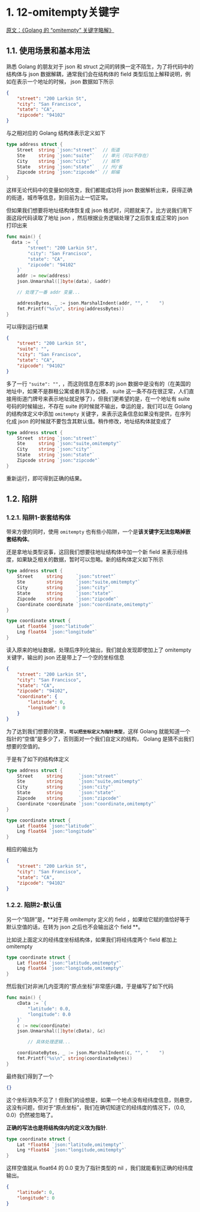 # 1. 12-omitempty关键字

[原文：《Golang 的 “omitempty” 关键字略解》](https://old-panda.com/2019/12/11/golang-omitempty/)

## 1.1. 使用场景和基本用法

熟悉 Golang 的朋友对于 json 和 struct 之间的转换一定不陌生，为了将代码中的结构体与 json 数据解耦，通常我们会在结构体的 field 类型后加上解释说明，例如在表示一个地址的时候， json 数据如下所示

```json
{
    "street": "200 Larkin St",
    "city": "San Francisco",
    "state": "CA",
    "zipcode": "94102"
}
```

与之相对应的 Golang 结构体表示定义如下

```go
type address struct {
	Street  string `json:"street"`  // 街道
	Ste     string `json:"suite"`   // 单元（可以不存在）
	City    string `json:"city"`    // 城市
	State   string `json:"state"`   // 州/省
	Zipcode string `json:"zipcode"` // 邮编
}
```

这样无论代码中的变量如何改变，我们都能成功将 json 数据解析出来，获得正确的街道，城市等信息，到目前为止一切正常。

但如果我们想要将地址结构体恢复成 json 格式时，问题就来了。比方说我们用下面这段代码读取了地址 json ，然后根据业务逻辑处理了之后恢复成正常的 json 打印出来

```go
func main() {
  data := `{
		"street": "200 Larkin St",
		"city": "San Francisco",
		"state": "CA",
		"zipcode": "94102"
	}`
	addr := new(address)
	json.Unmarshal([]byte(data), &addr)

    // 处理了一番 addr 变量...

	addressBytes, _ := json.MarshalIndent(addr, "", "    ")
	fmt.Printf("%s\n", string(addressBytes))
}
```

可以得到运行结果

```json
{
    "street": "200 Larkin St",
    "suite": "",
    "city": "San Francisco",
    "state": "CA",
    "zipcode": "94102"
}
```

多了一行 `"suite": "",` ，而这则信息在原本的 json 数据中是没有的（在美国的地址中，如果不是群租公寓或者共享办公楼， suite 这一条不存在很正常，人们直接用街道门牌号来表示地址就足够了），但我们更希望的是，在一个地址有 suite 号码的时候输出，不存在 suite 的时候就不输出，幸运的是，我们可以在 Golang 的结构体定义中添加 `omitempty` 关键字，来表示这条信息如果没有提供，在序列化成 json 的时候就不要包含其默认值。稍作修改，地址结构体就变成了

```go
type address struct {
	Street  string `json:"street"`
	Ste     string `json:"suite,omitempty"`
	City    string `json:"city"`
	State   string `json:"state"`
	Zipcode string `json:"zipcode"`
}
```

重新运行，即可得到正确的结果。

## 1.2. 陷阱

### 1.2.1. 陷阱1-嵌套结构体

带来方便的同时，使用 `omitempty` 也有些小陷阱，一个是**该关键字无法忽略掉嵌套结构体**。

还是拿地址类型说事，这回我们想要往地址结构体中加一个新 field 来表示经纬度，如果缺乏相关的数据，暂时可以忽略。新的结构体定义如下所示

```go
type address struct {
	Street     string     `json:"street"`
	Ste        string     `json:"suite,omitempty"`
	City       string     `json:"city"`
	State      string     `json:"state"`
	Zipcode    string     `json:"zipcode"`
	Coordinate coordinate `json:"coordinate,omitempty"`
}

type coordinate struct {
	Lat float64 `json:"latitude"`
	Lng float64 `json:"longitude"`
}
```

读入原来的地址数据，处理后序列化输出，我们就会发现即使加上了 omitempty 关键字，输出的 json 还是带上了一个空的坐标信息

```json
{
    "street": "200 Larkin St",
    "city": "San Francisco",
    "state": "CA",
    "zipcode": "94102",
    "coordinate": {
        "latitude": 0,
        "longitude": 0
    }
}
```

为了达到我们想要的效果，**`可以把坐标定义为指针类型`**，这样 Golang 就能知道一个指针的“空值”是多少了，否则面对一个我们自定义的结构， Golang 是猜不出我们想要的空值的。

于是有了如下的结构体定义

```go
type address struct {
	Street     string      `json:"street"`
	Ste        string      `json:"suite,omitempty"`
	City       string      `json:"city"`
	State      string      `json:"state"`
	Zipcode    string      `json:"zipcode"`
	Coordinate *coordinate `json:"coordinate,omitempty"`
}

type coordinate struct {
	Lat float64 `json:"latitude"`
	Lng float64 `json:"longitude"`
}
```

相应的输出为

```json
{
    "street": "200 Larkin St",
    "city": "San Francisco",
    "state": "CA",
    "zipcode": "94102"
}
```

### 1.2.2. 陷阱2-默认值

另一个“陷阱”是，**对于用 omitempty 定义的 field ，如果给它赋的值恰好等于默认空值的话，在转为 json 之后也不会输出这个 field **。

比如说上面定义的经纬度坐标结构体，如果我们将经纬度两个 field 都加上 omitempty

```go
type coordinate struct {
	Lat float64 `json:"latitude,omitempty"`
	Lng float64 `json:"longitude,omitempty"`
}
```

然后我们对非洲几内亚湾的“原点坐标”非常感兴趣，于是编写了如下代码

```go
func main() {
	cData := `{
		"latitude": 0.0,
		"longitude": 0.0
	}`
	c := new(coordinate)
	json.Unmarshal([]byte(cData), &c)

        // 具体处理逻辑...

	coordinateBytes, _ := json.MarshalIndent(c, "", "    ")
	fmt.Printf("%s\n", string(coordinateBytes))
}
```

最终我们得到了一个

```json
{}
```

这个坐标消失不见了！但我们的设想是，如果一个地点没有经纬度信息，则悬空，这没有问题，但对于“原点坐标”，我们在确切知道它的经纬度的情况下，（0.0, 0.0）仍然被忽略了。

**正确的写法也是将结构体内的定义改为指针**.

```go
type coordinate struct {
	Lat *float64 `json:"latitude,omitempty"`
	Lng *float64 `json:"longitude,omitempty"`
}
```

这样空值就从 float64 的 0.0 变为了指针类型的 nil ，我们就能看到正确的经纬度输出。

```json
{
    "latitude": 0,
    "longitude": 0
}
```